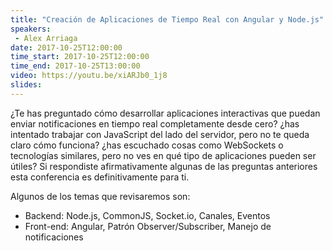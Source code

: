 ```yaml
---
title: "Creación de Aplicaciones de Tiempo Real con Angular y Node.js"
speakers:
 - Alex Arriaga
date: 2017-10-25T12:00:00
time_start: 2017-10-25T12:00:00
time_end: 2017-10-25T13:00:00
video: https://youtu.be/xiARJb0_1j8
slides: 
---
```


<p>¿Te has preguntado cómo desarrollar aplicaciones interactivas que puedan enviar notificaciones en tiempo real completamente desde cero? ¿has intentado trabajar con JavaScript del lado del servidor, pero no te queda claro cómo funciona? ¿has escuchado cosas como WebSockets o tecnologías similares, pero no ves en qué tipo de aplicaciones pueden ser útiles? Si respondiste afirmativamente algunas de las preguntas anteriores esta conferencia es definitivamente para ti.</p>

<p>Algunos de los temas que revisaremos son:</p>

<ul>
 <li>Backend: Node.js, CommonJS, Socket.io, Canales, Eventos</li>
 <li>Front-end: Angular, Patrón Observer/Subscriber, Manejo de notificaciones</li>
</ul>